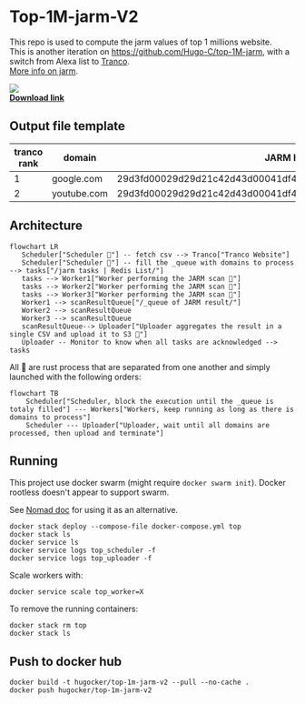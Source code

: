 # Top-1M-jarm-V2
This repo is used to compute the jarm values of top 1 millions website.  
This is another iteration on https://github.com/Hugo-C/top-1M-jarm, with a switch from Alexa list to [Tranco](https://tranco-list.eu/).  
[More info on jarm](https://engineering.salesforce.com/easily-identify-malicious-servers-on-the-internet-with-jarm-e095edac525a/).

![](https://img.shields.io/badge/status-in%20beta-chartreuse?style=for-the-badge)  
[**Download link**](https://storage.googleapis.com/tranco-jarm/jarm-tranco-top-1m.csv)
## Output file template
| tranco rank | domain      | JARM hash                                                      |
|-------------|-------------|----------------------------------------------------------------|
| 1           | google.com  | 29d3fd00029d29d21c42d43d00041df48f145f65c66577d0b01ecea881c1ba |
| 2           | youtube.com | 29d3fd00029d29d21c42d43d00041df48f145f65c66577d0b01ecea881c1ba |


## Architecture
```mermaid
flowchart LR
   Scheduler["Scheduler 🦀"] -- fetch csv --> Tranco["Tranco Website"] 
   Scheduler["Scheduler 🦀"] -- fill the _queue with domains to process --> tasks["/jarm tasks | Redis List/"]
   tasks --> Worker1["Worker performing the JARM scan 🦀"] 
   tasks --> Worker2["Worker performing the JARM scan 🦀"] 
   tasks --> Worker3["Worker performing the JARM scan 🦀"] 
   Worker1 --> scanResultQueue["/_queue of JARM result/"]
   Worker2 --> scanResultQueue
   Worker3 --> scanResultQueue
   scanResultQueue--> Uploader["Uploader aggregates the result in a single CSV and upload it to S3 🦀"]
   Uploader -- Monitor to know when all tasks are acknowledged --> tasks
```
All 🦀 are rust process that are separated from one another and simply launched with the following orders:
```mermaid
flowchart TB
    Scheduler["Scheduler, block the execution until the _queue is totaly filled"] --- Workers["Workers, keep running as long as there is domains to process"]
    Scheduler --- Uploader["Uploader, wait until all domains are processed, then upload and terminate"]
```

## Running
This project use docker swarm (might require `docker swarm init`). Docker rootless doesn't appear to support swarm.

See [Nomad doc](nomad/README.md) for using it as an alternative.

```shell
docker stack deploy --compose-file docker-compose.yml top
docker stack ls
docker service ls
docker service logs top_scheduler -f
docker service logs top_uploader -f
```

Scale workers with:
```shell
docker service scale top_worker=X
```

To remove the running containers:
```shell
docker stack rm top
docker stack ls
```

## Push to docker hub
```shell
docker build -t hugocker/top-1m-jarm-v2 --pull --no-cache .
docker push hugocker/top-1m-jarm-v2
```

